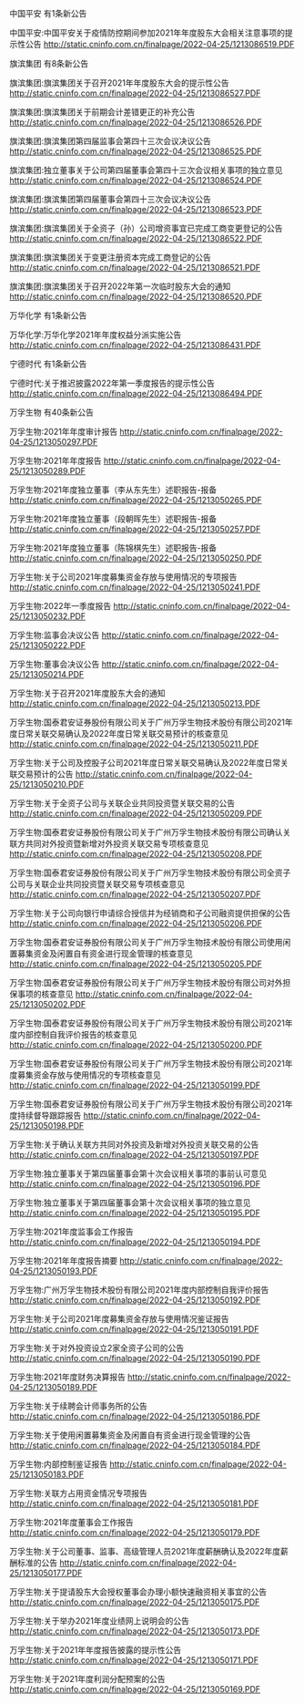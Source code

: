 中国平安 有1条新公告 

中国平安:中国平安关于疫情防控期间参加2021年年度股东大会相关注意事项的提示性公告 http://static.cninfo.com.cn/finalpage/2022-04-25/1213086519.PDF 

旗滨集团 有8条新公告 

旗滨集团:旗滨集团关于召开2021年年度股东大会的提示性公告 http://static.cninfo.com.cn/finalpage/2022-04-25/1213086527.PDF 

旗滨集团:旗滨集团关于前期会计差错更正的补充公告 http://static.cninfo.com.cn/finalpage/2022-04-25/1213086526.PDF 

旗滨集团:旗滨集团第四届监事会第四十三次会议决议公告 http://static.cninfo.com.cn/finalpage/2022-04-25/1213086525.PDF 

旗滨集团:独立董事关于公司第四届董事会第四十三次会议相关事项的独立意见 http://static.cninfo.com.cn/finalpage/2022-04-25/1213086524.PDF 

旗滨集团:旗滨集团第四届董事会第四十三次会议决议公告 http://static.cninfo.com.cn/finalpage/2022-04-25/1213086523.PDF 

旗滨集团:旗滨集团关于全资子（孙）公司增资事宜已完成工商变更登记的公告 http://static.cninfo.com.cn/finalpage/2022-04-25/1213086522.PDF 

旗滨集团:旗滨集团关于变更注册资本完成工商登记的公告 http://static.cninfo.com.cn/finalpage/2022-04-25/1213086521.PDF 

旗滨集团:旗滨集团关于召开2022年第一次临时股东大会的通知 http://static.cninfo.com.cn/finalpage/2022-04-25/1213086520.PDF 

万华化学 有1条新公告 

万华化学:万华化学2021年年度权益分派实施公告 http://static.cninfo.com.cn/finalpage/2022-04-25/1213086431.PDF 

宁德时代 有1条新公告 

宁德时代:关于推迟披露2022年第一季度报告的提示性公告 http://static.cninfo.com.cn/finalpage/2022-04-25/1213086494.PDF 

万孚生物 有40条新公告 

万孚生物:2021年年度审计报告 http://static.cninfo.com.cn/finalpage/2022-04-25/1213050297.PDF 

万孚生物:2021年年度报告 http://static.cninfo.com.cn/finalpage/2022-04-25/1213050289.PDF 

万孚生物:2021年度独立董事（李从东先生）述职报告-报备 http://static.cninfo.com.cn/finalpage/2022-04-25/1213050265.PDF 

万孚生物:2021年度独立董事（段朝晖先生）述职报告-报备 http://static.cninfo.com.cn/finalpage/2022-04-25/1213050257.PDF 

万孚生物:2021年度独立董事（陈锦棋先生）述职报告-报备 http://static.cninfo.com.cn/finalpage/2022-04-25/1213050250.PDF 

万孚生物:关于公司2021年度募集资金存放与使用情况的专项报告 http://static.cninfo.com.cn/finalpage/2022-04-25/1213050241.PDF 

万孚生物:2022年一季度报告 http://static.cninfo.com.cn/finalpage/2022-04-25/1213050232.PDF 

万孚生物:监事会决议公告 http://static.cninfo.com.cn/finalpage/2022-04-25/1213050222.PDF 

万孚生物:董事会决议公告 http://static.cninfo.com.cn/finalpage/2022-04-25/1213050214.PDF 

万孚生物:关于召开2021年度股东大会的通知 http://static.cninfo.com.cn/finalpage/2022-04-25/1213050213.PDF 

万孚生物:国泰君安证券股份有限公司关于广州万孚生物技术股份有限公司2021年度日常关联交易确认及2022年度日常关联交易预计的核查意见 http://static.cninfo.com.cn/finalpage/2022-04-25/1213050211.PDF 

万孚生物:关于公司及控股子公司2021年度日常关联交易确认及2022年度日常关联交易预计的公告 http://static.cninfo.com.cn/finalpage/2022-04-25/1213050210.PDF 

万孚生物:关于全资子公司与关联企业共同投资暨关联交易的公告 http://static.cninfo.com.cn/finalpage/2022-04-25/1213050209.PDF 

万孚生物:国泰君安证券股份有限公司关于广州万孚生物技术股份有限公司确认关联方共同对外投资暨新增对外投资关联交易专项核查意见 http://static.cninfo.com.cn/finalpage/2022-04-25/1213050208.PDF 

万孚生物:国泰君安证券股份有限公司关于广州万孚生物技术股份有限公司全资子公司与关联企业共同投资暨关联交易专项核查意见 http://static.cninfo.com.cn/finalpage/2022-04-25/1213050207.PDF 

万孚生物:关于公司向银行申请综合授信并为经销商和子公司融资提供担保的公告 http://static.cninfo.com.cn/finalpage/2022-04-25/1213050206.PDF 

万孚生物:国泰君安证券股份有限公司关于广州万孚生物技术股份有限公司使用闲置募集资金及闲置自有资金进行现金管理的核查意见 http://static.cninfo.com.cn/finalpage/2022-04-25/1213050205.PDF 

万孚生物:国泰君安证券股份有限公司关于广州万孚生物技术股份有限公司对外担保事项的核查意见 http://static.cninfo.com.cn/finalpage/2022-04-25/1213050202.PDF 

万孚生物:国泰君安证券股份有限公司关于广州万孚生物技术股份有限公司2021年度内部控制自我评价报告的核查意见 http://static.cninfo.com.cn/finalpage/2022-04-25/1213050200.PDF 

万孚生物:国泰君安证券股份有限公司关于广州万孚生物技术股份有限公司2021年度募集资金存放与使用情况的专项核查意见 http://static.cninfo.com.cn/finalpage/2022-04-25/1213050199.PDF 

万孚生物:国泰君安证券股份有限公司关于广州万孚生物技术股份有限公司2021年度持续督导跟踪报告 http://static.cninfo.com.cn/finalpage/2022-04-25/1213050198.PDF 

万孚生物:关于确认关联方共同对外投资及新增对外投资关联交易的公告 http://static.cninfo.com.cn/finalpage/2022-04-25/1213050197.PDF 

万孚生物:独立董事关于第四届董事会第十次会议相关事项的事前认可意见 http://static.cninfo.com.cn/finalpage/2022-04-25/1213050196.PDF 

万孚生物:独立董事关于第四届董事会第十次会议相关事项的独立意见 http://static.cninfo.com.cn/finalpage/2022-04-25/1213050195.PDF 

万孚生物:2021年度监事会工作报告 http://static.cninfo.com.cn/finalpage/2022-04-25/1213050194.PDF 

万孚生物:2021年年度报告摘要 http://static.cninfo.com.cn/finalpage/2022-04-25/1213050193.PDF 

万孚生物:广州万孚生物技术股份有限公司2021年度内部控制自我评价报告 http://static.cninfo.com.cn/finalpage/2022-04-25/1213050192.PDF 

万孚生物:关于公司2021年度募集资金存放与使用情况鉴证报告 http://static.cninfo.com.cn/finalpage/2022-04-25/1213050191.PDF 

万孚生物:关于对外投资设立2家全资子公司的公告 http://static.cninfo.com.cn/finalpage/2022-04-25/1213050190.PDF 

万孚生物:2021年度财务决算报告 http://static.cninfo.com.cn/finalpage/2022-04-25/1213050189.PDF 

万孚生物:关于续聘会计师事务所的公告 http://static.cninfo.com.cn/finalpage/2022-04-25/1213050186.PDF 

万孚生物:关于使用闲置募集资金及闲置自有资金进行现金管理的公告 http://static.cninfo.com.cn/finalpage/2022-04-25/1213050184.PDF 

万孚生物:内部控制鉴证报告 http://static.cninfo.com.cn/finalpage/2022-04-25/1213050183.PDF 

万孚生物:关联方占用资金情况专项报告 http://static.cninfo.com.cn/finalpage/2022-04-25/1213050181.PDF 

万孚生物:2021年度董事会工作报告 http://static.cninfo.com.cn/finalpage/2022-04-25/1213050179.PDF 

万孚生物:关于公司董事、监事、高级管理人员2021年度薪酬确认及2022年度薪酬标准的公告 http://static.cninfo.com.cn/finalpage/2022-04-25/1213050177.PDF 

万孚生物:关于提请股东大会授权董事会办理小额快速融资相关事宜的公告 http://static.cninfo.com.cn/finalpage/2022-04-25/1213050175.PDF 

万孚生物:关于举办2021年度业绩网上说明会的公告 http://static.cninfo.com.cn/finalpage/2022-04-25/1213050173.PDF 

万孚生物:关于2021年年度报告披露的提示性公告 http://static.cninfo.com.cn/finalpage/2022-04-25/1213050171.PDF 

万孚生物:关于2021年度利润分配预案的公告 http://static.cninfo.com.cn/finalpage/2022-04-25/1213050169.PDF 


